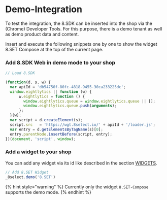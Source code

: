 # Demo-Integration

To test the integration, the 8.SDK can be inserted into the shop via the (Chrome) Developer Tools. For this purpose, there is a demo tenant as well as demo product data and content.&#x20;

Insert and execute the following snippets one by one to show the widget 8.SET Compose at the top of the current page.

### Add 8.SDK Web in demo mode to your shop

```javascript
// Load 8.SDK

(function(d, s, w) {
  var apiId = 'db54750f-80fc-4818-9455-30ca233225dc';
  window.eightlytics || function (w) {
      w.eightlytics = function () {
        window.eightlytics.queue = window.eightlytics.queue || [];
        window.eightlytics.queue.push(arguments);
      };
  }(w);
  var script = d.createElement(s);
  script.src   = 'https://wgt.8select.io/' + apiId + '/loader.js';
  var entry = d.getElementsByTagName(s)[0];
  entry.parentNode.insertBefore(script, entry);
})(document, 'script', window);
```

### Add a widget to your shop

You can add any widget via its id like described in the section [WIDGETS](https://docs.8select.io/widgets/).

```javascript
// Add 8.SET Widget
_8select.demo('8.SET')
```

{% hint style="warning" %}
Currently only the widget `8.SET-Compose` supports the demo mode.
{% endhint %}
